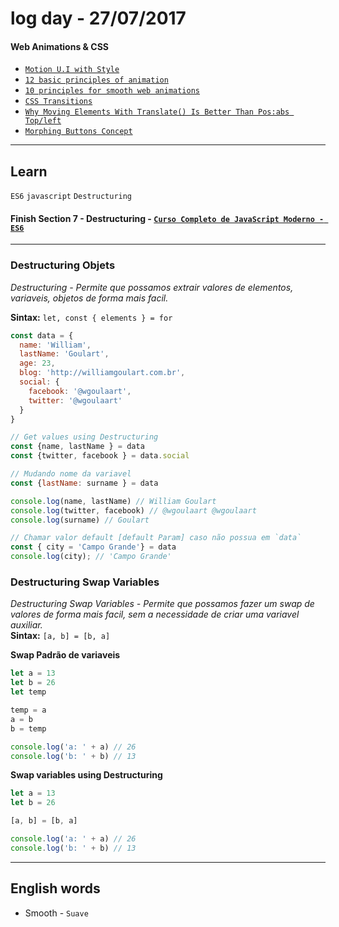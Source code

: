 # log day - 27/07/2017

#### Web Animations & CSS
- [`Motion U.I with Style`](https://speakerdeck.com/zehfernandes/motion-u-dot-i-with-style)     
- [`12 basic principles of animation`](http://the12principles.tumblr.com/)       
- [`10 principles for smooth web animations`](https://blog.gyrosco.pe/smooth-css-animations-7d8ffc2c1d29)   
- [`CSS Transitions`](https://blog.alexmaccaw.com/css-transitions)      
- [`Why Moving Elements With Translate() Is Better Than Pos:abs Top/left`](https://www.paulirish.com/2012/why-moving-elements-with-translate-is-better-than-posabs-topleft/)  
- [`Morphing Buttons Concept`](https://tympanus.net/Development/ButtonComponentMorph/index.html)   
___

## Learn
`ES6` `javascript` `Destructuring`
#### Finish Section 7 - Destructuring - [`Curso Completo de JavaScript Moderno - ES6`](https://www.udemy.com/curso-completo-de-javascript-moderno-es6/)
___

### Destructuring Objets
_Destructuring - Permite que possamos extrair valores de elementos, variaveis,
objetos de forma mais facil._

**Sintax:** `let, const { elements } = for`

```javascript
const data = {
  name: 'William',
  lastName: 'Goulart',
  age: 23,
  blog: 'http://williamgoulart.com.br',
  social: {
    facebook: '@wgoulaart',
    twitter: '@wgoulaart'
  }
}

// Get values using Destructuring
const {name, lastName } = data
const {twitter, facebook } = data.social

// Mudando nome da variavel
const {lastName: surname } = data

console.log(name, lastName) // William Goulart
console.log(twitter, facebook) // @wgoulaart @wgoulaart
console.log(surname) // Goulart

// Chamar valor default [default Param] caso não possua em `data`
const { city = 'Campo Grande'} = data
console.log(city); // 'Campo Grande'
```

### Destructuring Swap Variables
_Destructuring Swap Variables - Permite que possamos fazer um swap de valores de
 forma mais facil, sem a necessidade de criar uma variavel auxiliar._  
**Sintax:** `[a, b] = [b, a]`

**Swap Padrão de variaveis**
```javascript
let a = 13
let b = 26
let temp

temp = a
a = b
b = temp

console.log('a: ' + a) // 26
console.log('b: ' + b) // 13
```
**Swap variables using Destructuring**
```javascript
let a = 13
let b = 26

[a, b] = [b, a]

console.log('a: ' + a) // 26
console.log('b: ' + b) // 13
```
___

## English words
- Smooth - `Suave`
